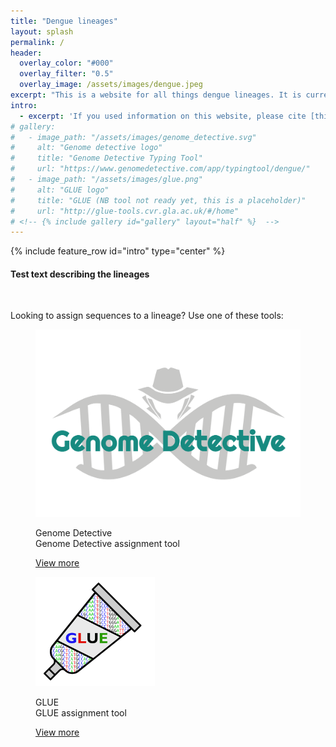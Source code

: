 ```yaml
---
title: "Dengue lineages"
layout: splash
permalink: /
header:
  overlay_color: "#000"
  overlay_filter: "0.5"
  overlay_image: /assets/images/dengue.jpeg
excerpt: "This is a website for all things dengue lineages. It is currently under construction - watch this space!"
intro: 
  - excerpt: 'If you used information on this website, please cite [this paper]()'
# gallery:
#   - image_path: "/assets/images/genome_detective.svg"
#     alt: "Genome detective logo"
#     title: "Genome Detective Typing Tool"
#     url: "https://www.genomedetective.com/app/typingtool/dengue/"
#   - image_path: "/assets/images/glue.png"
#     alt: "GLUE logo"
#     title: "GLUE (NB tool not ready yet, this is a placeholder)"
#     url: "http://glue-tools.cvr.gla.ac.uk/#/home"
# <!-- {% include gallery id="gallery" layout="half" %}  -->
---
```


{% include feature_row id="intro" type="center" %}

<div class="splash_section" id="about">
  <div class="container">
    <p>
    <h4>Test text describing the lineages</h4>
    <br>
    </p>
  </div>
  
</div>

Looking to assign sequences to a lineage? Use one of these tools:

<div class="splash_sections_container" id="assignment_tools">
			<!--<div class="logo_container"><img src="assets/images/{{item.logourl}}"/></div>-->
				<figure class="effect-duke">
					<img src="assets/images/genome_detective.svg"/>
					<figcaption>
						<p>
						  Genome Detective<br>
						  <span class="duke-description">Genome Detective assignment tool</span>
						</p>
						<a href="https://www.genomedetective.com/app/typingtool/dengue/">View more</a>
					</figcaption>			
				</figure>
        <figure class="effect-duke">
					<img src="assets/images/glue.png"/>
					<figcaption>
						<p>
						  GLUE<br>
						  <span class="duke-description">GLUE assignment tool</span>
						</p>
						<a href="https://www.genomedetective.com/app/typingtool/dengue/">View more</a>
					</figcaption>			
				</figure>
	</div>






